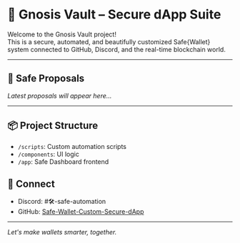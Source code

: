 # 🔐 Gnosis Vault – Secure dApp Suite

Welcome to the Gnosis Vault project!  
This is a secure, automated, and beautifully customized Safe{Wallet} system connected to GitHub, Discord, and the real-time blockchain world.

---

## 🧠 Safe Proposals

<!-- PROPOSALS_START -->
_Latest proposals will appear here..._
<!-- PROPOSALS_END -->

---

## 📦 Project Structure

- `/scripts`: Custom automation scripts
- `/components`: UI logic
- `/app`: Safe Dashboard frontend

## 🔗 Connect

- Discord: #🛠-safe-automation
- GitHub: [Safe-Wallet-Custom-Secure-dApp](https://github.com/Safe-Wallet-Custom-Secure-dApp)

---

_Let's make wallets smarter, together._
